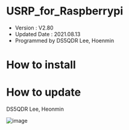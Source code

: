 # USRP_for_Raspberrypi
- Version : V2.80
- Updated Date : 2021.08.13
- Programmed by DS5QDR Lee, Hoenmin

# How to install 



  

# How to update



DS5QDR Lee, Heonmin

![image](https://user-images.githubusercontent.com/64110724/117846280-4075f480-b2bc-11eb-9779-f75359d5cf1e.png)
